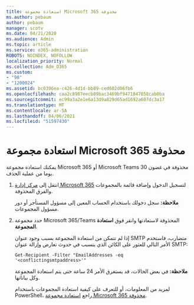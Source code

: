 ```yaml
---
title: استعادة مجموعة Microsoft 365 محذوفة
ms.author: pebaum
author: pebaum
manager: scotv
ms.date: 04/21/2020
ms.audience: Admin
ms.topic: article
ms.service: o365-administration
ROBOTS: NOINDEX, NOFOLLOW
localization_priority: Normal
ms.collection: Adm_O365
ms.custom:
- "98"
- "1200024"
ms.assetid: bc0396ea-c426-4d1d-bb89-ced602d06fb6
ms.openlocfilehash: caa2c8987eecb89bac3469bf9471847858cab0ba
ms.sourcegitcommit: ec99a3a2e1e6a13d9a829d65ad1692a607dc3a17
ms.translationtype: MT
ms.contentlocale: ar-SA
ms.lasthandoff: 04/06/2021
ms.locfileid: "51597430"
---
```

# <a name="restore-a-deleted-microsoft-365-group"></a>استعادة مجموعة Microsoft 365 محذوفة

يمكنك استعادة مجموعة Microsoft 365 أو Microsoft Teams محذوفة في غضون 30 يوما من عملية الحذف.

1. انتقل إلى [مركز إدارة Microsoft 365](https://aka.ms/RestoreDeletedGroup) لتسجيل الدخول وإضافة قائمة بالمجموعات والفرق المحذوفة.

    **ملاحظة:** سجل دخولك باستخدام الحساب المعين إلى مسؤول المستأجر أو دور مسؤول المجموعات.

1. حدد مجموعة Microsoft 365/Teams المحذوفة لاستعادتها وانقر فوق **استعادة المجموعة**.

    إذا لم تتمكن من استعادة المجموعة بسبب وجود عنوان SMTP متضارب، فاستخدم الأمر التالي للعثور على الكائن الذي يتسبب في حدوث تعارض وإزالة عنوان SMTP:

    `Get-Recipient -Filter "EmailAddresses -eq '<conflictingsmtpaddress>'"`

    **ملاحظة:** في بعض الحالات، قد يستغرق الأمر 24 ساعة حتى يتم استعادة المجموعة وكل بياناتها.

    لمزيد من المعلومات، أو للتعرف على كيفية استعادة المجموعات باستخدام PowerShell، راجع [استعادة مجموعة Microsoft 365 محذوفة](https://go.microsoft.com/fwlink/?linkid=867802).